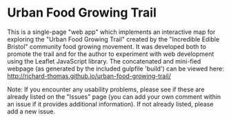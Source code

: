 # Urban Food Growing Trail
This is a single-page "web app" which implements an interactive map for exploring the "Urban Food Growing Trail" created
by the "Incredible Edible Bristol" community food growing movement. It was developed both to promote the trail and for the
author to experiment with web development using the Leaflet JavaScript library. The concatenated and mini-fied webpage (as generated by the included gulpfile 'build') can be viewed here: http://richard-thomas.github.io/urban-food-growing-trail/

Note: If you encounter any usability problems, please see if these are already listed on the "Issues" page (you can add your own comment within an issue if it provides additional information). If not already listed, please add a new issue.

